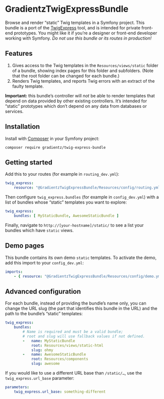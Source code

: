 # GradientzTwigExpressBundle

Browse and render “static” Twig templates in a Symfony project. This bundle is a port of the [TwigExpress](https://github.com/gradientz/twig-express) tool, and is intended for private front-end prototypes. You might like it if you’re a designer or front-end developer working with Symfony. *Do not use this bundle or its routes in production!*

## Features

1.  Gives access to the Twig templates in the `Resources/views/static` folder of a bundle, showing index pages for this folder and subfolders. (Note that the root folder can be changed for each bundle.)
2.  Renders Twig templates, and reports Twig errors with an extract of the faulty template.

**Important:** this bundle’s controller will *not* be able to render templates that depend on data provided by other existing controllers. It’s intended for “static” prototypes which don’t depend on any data from databases or services.

## Installation

Install with [Composer](https://getcomposer.org/) in your Symfony project:

```
composer require gradientz/twig-express-bundle
```

## Getting started

Add this to your routes (for example in `routing_dev.yml`):

```yaml
twig_express:
    resource: "@GradientzTwigExpressBundle/Resources/config/routing.yml"
```

Then configure `twig_express.bundles` (for example in `config_dev.yml`) with a list of bundles whose “static” templates you want to explore:

```yaml
twig_express:
    bundles: [ MyStaticBundle, AwesomeStaticBundle ]
```

Finally, navigate to `http://[your-hostname]/static/` to see a list your bundles which have `static` views.

## Demo pages

This bundle contains its own demo `static` templates. To activate the demo, add this import to your `config_dev.yml`:

```yaml
imports:
    - { resource: "@GradientzTwigExpressBundle/Resources/config/demo.yml" }
```

## Advanced configuration

For each bundle, instead of providing the bundle’s name only, you can change the URL slug (the part that identifies this bundle in the URL) and the path to the bundle’s “static” templates:

```yaml
twig_express:
    bundles:
        # Name is required and must be a valid bundle;
        # root and slug will use fallback values if not defined.
        -   name: MyStaticBundle
            root: Resources/views/static-html
            slug: ohmy
        -   name: AwesomeStaticBundle
            root: Resources/components
            slug: awesome
```

If you would like to use a different URL base than `/static/…`, use the `twig_express.url_base` parameter:

```yaml
parameters:
    twig_express.url_base: something-different
```
